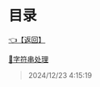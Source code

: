 # 目录  


[👈【返回】](/__Catalog__/dotnet/CSharp笔记/__Catalog__CSharp笔记)  


[📜字符串处理](/dotnet/CSharp笔记/字符串处理/字符串处理)  







> 2024/12/23 4:15:19
